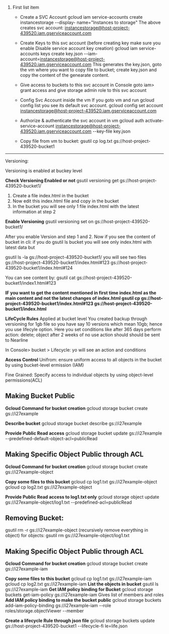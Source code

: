 
1. First list item
   - Create a SVC Account
   gcloud iam service-accounts create instancestorage --display-
    name="Instances to storage"
    The above creates svc account: instancestorage@host-project-439520.iam.gserviceaccount.com

   - Create Keys to this svc account (before creating key make sure you enable Disable service account key creation)
    gcloud iam service-accounts keys create key.json --iam-account=instancestorage@host-project-439520.iam.gserviceaccount.com
   This generates the key.json, goto the vm where you want to copy file to bucket; create key.json and copy the content of the genearate content.

   - Give access to buckets to this svc account
   in Console goto iam> grant access and give storage admin role to this svc account

   - Config Svc Account inside the vm
   If you goto vm and run gcloud config list you see its default svc account.
   gcloud config set account instancestorage@host-project-439520.iam.gserviceaccount.com

   - Authorize & authenticate the svc account in vm
   gcloud auth activate-service-account instancestorage@host-project-439520.iam.gserviceaccount.com --key-file key.json

   - Copy file from vm to bucket:
  gsutil cp log.txt gs://host-project-439520-bucket1
---
Versioning:

Versioning is enabled at buckey level

**Check Versioning Enabled or not**
gsutil versioning get gs://host-project-439520-bucket1/


1) Create a file index.html in the bucket
2) Now edit this index.html file and copy in the bucket
3) In the bucket you will see only 1 file index.html with the latest information at step 2

**Enable Versioning**
gsutil versioning set on gs://host-project-439520-bucket1/

After you enable Version and step 1 and 2. Now if you see the content of bucket in cli: if you do gsutil ls bucket you will see only index.html with latest data but

gsutil ls -la gs://host-project-439520-bucket1/ you will see two files
gs://host-project-439520-bucket1/index.html#123
gs://host-project-439520-bucket1/index.html#124

You can see content by: gsutil cat gs://host-project-439520-bucket1/index1.html#123

**IF you want to get the content mentioned in first time index.html as the main content and not the latest changes of index.html
gsutil cp  gs://host-project-439520-bucket1/index.html#123 gs://host-project-439520-bucket1/index.html**

**LifeCycle Rules**
Applied at bucket level
You created backup through versioning for 1gb file so you have say 10 versions which mean 10gb; hence you use lifecyle option. Here you set conditions like after 365 days perform action: delete; object after 2 weeks of no use action should should be sent to Nearline

In Console> bucket > Lifecycle: yo will see an action and conditions

**Access Control**
Unifrom: ensure uniform access to all objects in the bucket by using bucket-level ermission (IAM)

Fine Grained: Specify access to individual objects by using object-level permissions(ACL)

## Making Bucket Public

**Gcloud Command for bucket creation**
gcloud storage bucket create gs://i27example

**Describe bucket**
gcloud storage bucket describe gs://i27example

**Provide Public Read access**
gcloud storage bucket update gs://i27example --predefined-default-object-acl=publicRead

## Making Specific Object Public through ACL

**Gcloud Command for bucket creation**
gcloud storage bucket create gs://i27example-object

**Copy some files to this bucket**
gcloud cp log1.txt gs://i27example-object
gcloud cp log2.txt gs://i27example-object

**Provide Public Read access to log1.txt only**
gcloud storage object update gs://i27example-object/log1.txt --predefined-acl=publicRead

## Removing Bucket:
gsutil rm -r gs://i27example-object (recursively remove everything in object)
for objects: gsutil rm gs://i27example-object/log1.txt

## Making Specific Object Public through ACL

**Gcloud Command for bucket creation**
gcloud storage bucket create gs://i27example-iam

**Copy some files to this bucket**
gcloud cp log1.txt gs://i27example-iam
gcloud cp log2.txt gs://i27example-iam
**List the objects in bucket**
gsutil ls gs://i27example-iam
**Get IAM policy binding for Bucket**
gcloud storage buckets get-iam-policy gs://i27example-iam
Gives list of members and roles
**Add IAM policy binding to make the bucket public**
gcloud storage buckets add-iam-policy-binding gs://i27example-iam --role roles/storage.objectViewer --member 

**Create a lifecycle Rule through json file**
gcloud storage buckets update gs://host-project-439520-bucket1 --lifecycle-fi
le=life.json
